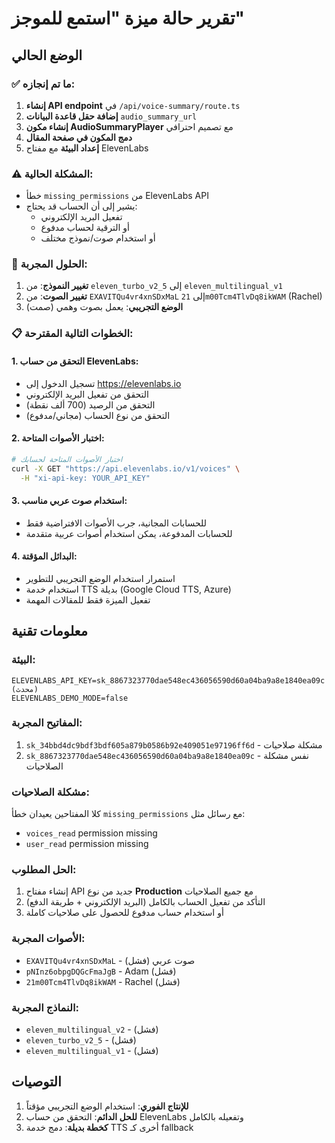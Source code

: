 # تقرير حالة ميزة "استمع للموجز"

## الوضع الحالي

### ✅ ما تم إنجازه:
1. **إنشاء API endpoint** في `/api/voice-summary/route.ts`
2. **إضافة حقل قاعدة البيانات** `audio_summary_url` 
3. **إنشاء مكون AudioSummaryPlayer** مع تصميم احترافي
4. **دمج المكون في صفحة المقال**
5. **إعداد البيئة** مع مفتاح ElevenLabs

### ⚠️ المشكلة الحالية:
- خطأ `missing_permissions` من ElevenLabs API
- يشير إلى أن الحساب قد يحتاج:
  - تفعيل البريد الإلكتروني
  - أو الترقية لحساب مدفوع
  - أو استخدام صوت/نموذج مختلف

### 🔧 الحلول المجربة:
1. **تغيير النموذج**: من `eleven_turbo_v2_5` إلى `eleven_multilingual_v1`
2. **تغيير الصوت**: من `EXAVITQu4vr4xnSDxMaL` إلى `21m00Tcm4TlvDq8ikWAM` (Rachel)
3. **الوضع التجريبي**: يعمل بصوت وهمي (صمت)

### 📋 الخطوات التالية المقترحة:

#### 1. التحقق من حساب ElevenLabs:
- تسجيل الدخول إلى https://elevenlabs.io
- التحقق من تفعيل البريد الإلكتروني
- التحقق من الرصيد (700 ألف نقطة)
- التحقق من نوع الحساب (مجاني/مدفوع)

#### 2. اختبار الأصوات المتاحة:
```bash
# اختبار الأصوات المتاحة لحسابك
curl -X GET "https://api.elevenlabs.io/v1/voices" \
  -H "xi-api-key: YOUR_API_KEY"
```

#### 3. استخدام صوت عربي مناسب:
- للحسابات المجانية، جرب الأصوات الافتراضية فقط
- للحسابات المدفوعة، يمكن استخدام أصوات عربية متقدمة

#### 4. البدائل المؤقتة:
- استمرار استخدام الوضع التجريبي للتطوير
- استخدام خدمة TTS بديلة (Google Cloud TTS, Azure)
- تفعيل الميزة فقط للمقالات المهمة

## معلومات تقنية

### البيئة:
```
ELEVENLABS_API_KEY=sk_8867323770dae548ec436056590d60a04ba9a8e1840ea09c (محدث)
ELEVENLABS_DEMO_MODE=false
```

### المفاتيح المجربة:
1. `sk_34bbd4dc9bdf3bdf605a879b0586b92e409051e97196ff6d` - مشكلة صلاحيات
2. `sk_8867323770dae548ec436056590d60a04ba9a8e1840ea09c` - نفس مشكلة الصلاحيات

### مشكلة الصلاحيات:
كلا المفتاحين يعيدان خطأ `missing_permissions` مع رسائل مثل:
- `voices_read` permission missing
- `user_read` permission missing

### الحل المطلوب:
1. إنشاء مفتاح API جديد من نوع **Production** مع جميع الصلاحيات
2. التأكد من تفعيل الحساب بالكامل (البريد الإلكتروني + طريقة الدفع)
3. أو استخدام حساب مدفوع للحصول على صلاحيات كاملة

### الأصوات المجربة:
- `EXAVITQu4vr4xnSDxMaL` - صوت عربي (فشل)
- `pNInz6obpgDQGcFmaJgB` - Adam (فشل)
- `21m00Tcm4TlvDq8ikWAM` - Rachel (فشل)

### النماذج المجربة:
- `eleven_multilingual_v2` - (فشل)
- `eleven_turbo_v2_5` - (فشل)
- `eleven_multilingual_v1` - (فشل)

## التوصيات

1. **للإنتاج الفوري**: استخدام الوضع التجريبي مؤقتاً
2. **للحل الدائم**: التحقق من حساب ElevenLabs وتفعيله بالكامل
3. **كخطة بديلة**: دمج خدمة TTS أخرى كـ fallback 